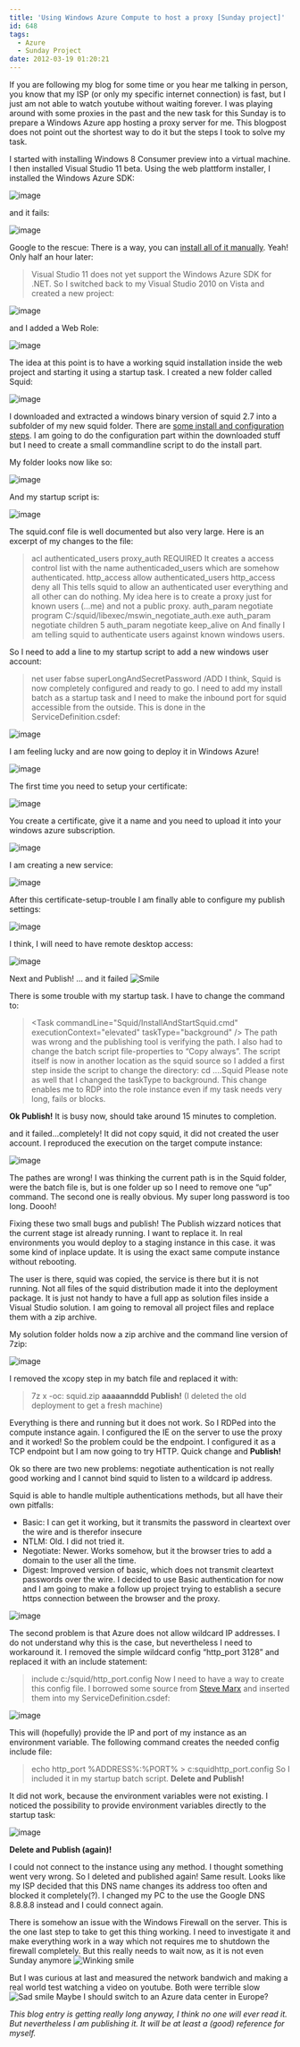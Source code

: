 ```yaml
---
title: 'Using Windows Azure Compute to host a proxy [Sunday project]'
id: 648
tags:
  - Azure
  - Sunday Project
date: 2012-03-19 01:20:21
---
```


If you are following my blog for some time or you hear me talking in person, you know that my ISP (or only my specific internet connection) is fast, but I just am not able to watch youtube without waiting forever. I was playing around with some proxies in the past and the new task for this Sunday is to prepare a Windows Azure app hosting a proxy server for me. This blogpost does not point out the shortest way to do it but the steps I took to solve my task.

I started with installing Windows 8 Consumer preview into a virtual machine. I then installed Visual Studio 11 beta. Using the web plattform installer, I installed the Windows Azure SDK:

![image](https://az275061.vo.msecnd.net/blogmedia/2012/03/image62.png "image")

and it fails:

![image](https://az275061.vo.msecnd.net/blogmedia/2012/03/image63.png "image")

Google to the rescue: <!--more-->There is a way, you can [install all of it manually](http://www.windowsazure.com/en-us/develop/net/other-resources/windows-azure-on-windows-8/). Yeah! Only half an hour later:
> Visual Studio 11 does not yet support the Windows Azure SDK for .NET.
So I switched back to my Visual Studio 2010 on Vista and created a new project:

![image](https://az275061.vo.msecnd.net/blogmedia/2012/03/image64.png "image")

and I added a Web Role:

![image](https://az275061.vo.msecnd.net/blogmedia/2012/03/image65.png "image")

The idea at this point is to have a working squid installation inside the web project and starting it using a startup task. I created a new folder called Squid:

![image](https://az275061.vo.msecnd.net/blogmedia/2012/03/image66.png "image")

I downloaded and extracted a windows binary version of squid 2.7 into a subfolder of my new squid folder. There are [some install and configuration steps](http://squid.acmeconsulting.it/Squid27.html). I am going to do the configuration part within the downloaded stuff but I need to create a small commandline script to do the install part.

My folder looks now like so:

![image](https://az275061.vo.msecnd.net/blogmedia/2012/03/image67.png "image")

And my startup script is:

![image](https://az275061.vo.msecnd.net/blogmedia/2012/03/image68.png "image")

The squid.conf file is well documented but also very large. Here is an excerpt of my changes to the file:
> acl authenticated_users proxy_auth REQUIRED
It creates a access control list with the name authenticaded_users which are somehow authenticated.
> http_access allow authenticated_users
> http_access deny all
This tells squid to allow an authenticated user everything and all other can do nothing. My idea here is to create a proxy just for known users (…me) and not a public proxy.
> auth_param negotiate program C:/squid/libexec/mswin_negotiate_auth.exe
> auth_param negotiate children 5
> auth_param negotiate keep_alive on
And finally I am telling squid to authenticate users against known windows users.

So I need to add a line to my startup script to add a new windows user account:
> net user fabse superLongAndSecretPassword /ADD
I think, Squid is now completely configured and ready to go. I need to add my install batch as a startup task and I need to make the inbound port for squid accessible from the outside. This is done in the ServiceDefinition.csdef:

![image](https://az275061.vo.msecnd.net/blogmedia/2012/03/image69.png "image")

I am feeling lucky and are now going to deploy it in Windows Azure!

![image](https://az275061.vo.msecnd.net/blogmedia/2012/03/image70.png "image")

The first time you need to setup your certificate:

![image](https://az275061.vo.msecnd.net/blogmedia/2012/03/image71.png "image")

You create a certificate, give it a name and you need to upload it into your windows azure subscription.

![image](https://az275061.vo.msecnd.net/blogmedia/2012/03/image72.png "image")

I am creating a new service:

![image](https://az275061.vo.msecnd.net/blogmedia/2012/03/image73.png "image")

After this certificate-setup-trouble I am finally able to configure my publish settings:

![image](https://az275061.vo.msecnd.net/blogmedia/2012/03/image74.png "image")

I think, I will need to have remote desktop access:

![image](https://az275061.vo.msecnd.net/blogmedia/2012/03/image75.png "image")

Next and Publish! … and it failed ![Smile](https://az275061.vo.msecnd.net/blogmedia/2012/03/wlEmoticon-smile2.png)

There is some trouble with my startup task. I have to change the command to:
> &lt;Task commandLine="Squid/InstallAndStartSquid.cmd" executionContext="elevated" taskType="background" /&gt;
The path was wrong and the publishing tool is verifying the path. I also had to change the batch script file-properties to “Copy always”. The script itself is now in another location as the squid source so I added a first step inside the script to change the directory:
> cd ....Squid
Please note as well that I changed the taskType to background. This change enables me to RDP into the role instance even if my task needs very long, fails or blocks.

**Ok Publish!** It is busy now, should take around 15 minutes to completion.

and it failed…completely! It did not copy squid, it did not created the user account. I reproduced the execution on the target compute instance:

![image](https://az275061.vo.msecnd.net/blogmedia/2012/03/image76.png "image")

The pathes are wrong! I was thinking the current path is in the Squid folder, were the batch file is, but is one folder up so I need to remove one “up” command. The second one is really obvious. My super long password is too long. Doooh!

Fixing these two small bugs and publish! The Publish wizzard notices that the current stage ist already running. I want to replace it. In real environments you would deploy to a staging instance in this case. it was some kind of inplace update. It is using the exact same compute instance without rebooting.

The user is there, squid was copied, the service is there but it is not running. Not all files of the squid distribution made it into the deployment package. It is just not handy to have a full app as solution files inside a Visual Studio solution. I am going to removal all project files and replace them with a zip archive.

My solution folder holds now a zip archive and the command line version of 7zip:

![image](https://az275061.vo.msecnd.net/blogmedia/2012/03/image77.png "image")

I removed the xcopy step in my batch file and replaced it with:
> 7z x -oc: squid.zip
**aaaaannddd Publish!** (I deleted the old deployment to get a fresh machine)

Everything is there and running but it does not work. So I RDPed into the compute instance again. I configured the IE on the server to use the proxy and it worked! So the problem could be the endpoint. I configured it as a TCP endpoint but I am now going to try HTTP. Quick change and **Publish!**

Ok so there are two new problems: negotiate authentication is not really good working and I cannot bind squid to listen to a wildcard ip address.

Squid is able to handle multiple authentications methods, but all have their own pitfalls:

*   Basic: I can get it working, but it transmits the password in cleartext over the wire and is therefor insecure
*   NTLM: Old. I did not tried it.
*   Negotiate: Newer. Works somehow, but it the browser tries to add a domain to the user all the time.
*   Digest: Improved version of basic, which does not transmit cleartext passwords over the wire.
I decided to use Basic authentication for now and I am going to make a follow up project trying to establish a secure https connection between the browser and the proxy.

![image](https://az275061.vo.msecnd.net/blogmedia/2012/03/image78.png "image")

The second problem is that Azure does not allow wildcard IP addresses. I do not understand why this is the case, but nevertheless I need to workaround it. I removed the simple wildcard config “http_port 3128” and replaced it with an include statement:
> include c:/squid/http_port.config
Now I need to have a way to create this config file. I borrowed some source from [Steve Marx](http://blog.smarx.com/posts/tutorial-running-the-mongoose-web-server-in-windows-azure) and inserted them into my ServiceDefinition.csdef:

![image](https://az275061.vo.msecnd.net/blogmedia/2012/03/image79.png "image")

This will (hopefully) provide the IP and port of my instance as an environment variable. The following command creates the needed config include file:
> echo http_port %ADDRESS%:%PORT% &gt; c:squidhttp_port.config
So I included it in my startup batch script. **Delete and Publish!**

It did not work, because the environment variables were not existing. I noticed the possibility to provide environment variables directly to the startup task:

![image](https://az275061.vo.msecnd.net/blogmedia/2012/03/image80.png "image")

**Delete and Publish (again)!**

I could not connect to the instance using any method. I thought something went very wrong. So I deleted and published again! Same result. Looks like my ISP decided that this DNS name changes its address too often and blocked it completely(?). I changed my PC to the use the Google DNS 8.8.8.8 instead and I could connect again.

There is somehow an issue with the Windows Firewall on the server. This is the one last step to take to get this thing working. I need to investigate it and make everything work in a way which not requires me to shutdown the firewall completely. But this really needs to wait now, as it is not even Sunday anymore ![Winking smile](https://az275061.vo.msecnd.net/blogmedia/2012/03/wlEmoticon-winkingsmile6.png)

But I was curious at last and measured the network bandwich and making a real world test watching a video on youtube. Both were terrible slow ![Sad smile](https://az275061.vo.msecnd.net/blogmedia/2012/03/wlEmoticon-sadsmile.png) Maybe I should switch to an Azure data center in Europe?

_This blog entry is getting really long anyway, I think no one will ever read it. But nevertheless I am publishing it. It will be at least a (good) reference for myself._